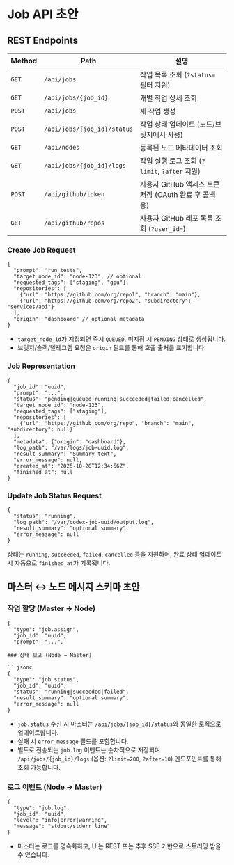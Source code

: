# Job API 초안

## REST Endpoints

| Method | Path | 설명 |
| --- | --- | --- |
| `GET` | `/api/jobs` | 작업 목록 조회 (`?status=` 필터 지원) |
| `GET` | `/api/jobs/{job_id}` | 개별 작업 상세 조회 |
| `POST` | `/api/jobs` | 새 작업 생성 |
| `POST` | `/api/jobs/{job_id}/status` | 작업 상태 업데이트 (노드/브릿지에서 사용) |
| `GET` | `/api/nodes` | 등록된 노드 메타데이터 조회 |
| `GET` | `/api/jobs/{job_id}/logs` | 작업 실행 로그 조회 (`?limit`, `?after` 지원) |
| `POST` | `/api/github/token` | 사용자 GitHub 액세스 토큰 저장 (OAuth 완료 후 콜백용) |
| `GET` | `/api/github/repos` | 사용자 GitHub 레포 목록 조회 (`?user_id=`) |

### Create Job Request

```jsonc
{
  "prompt": "run tests",
  "target_node_id": "node-123", // optional
  "requested_tags": ["staging", "gpu"],
  "repositories": [
    {"url": "https://github.com/org/repo1", "branch": "main"},
    {"url": "https://github.com/org/repo2", "subdirectory": "services/api"}
  ],
  "origin": "dashboard" // optional metadata
}
```

- `target_node_id`가 지정되면 즉시 `QUEUED`, 미지정 시 `PENDING` 상태로 생성됩니다.
- 브릿지/슬랙/텔레그램 요청은 `origin` 필드를 통해 호출 출처를 표기합니다.

### Job Representation

```jsonc
{
  "job_id": "uuid",
  "prompt": "...",
  "status": "pending|queued|running|succeeded|failed|cancelled",
  "target_node_id": "node-123",
  "requested_tags": ["staging"],
  "repositories": [
    {"url": "https://github.com/org/repo", "branch": "main", "subdirectory": null}
  ],
  "metadata": {"origin": "dashboard"},
  "log_path": "/var/logs/job-uuid.log",
  "result_summary": "Summary text",
  "error_message": null,
  "created_at": "2025-10-20T12:34:56Z",
  "finished_at": null
}
```

### Update Job Status Request

```jsonc
{
  "status": "running",
  "log_path": "/var/codex-job-uuid/output.log",
  "result_summary": "optional summary",
  "error_message": null
}
```

상태는 `running`, `succeeded`, `failed`, `cancelled` 등을 지원하며, 완료 상태 업데이트 시 자동으로 `finished_at`가 기록됩니다.

## 마스터 ↔ 노드 메시지 스키마 초안

### 작업 할당 (Master → Node)

```jsonc
{
  "type": "job.assign",
  "job_id": "uuid",
  "prompt": "...",

### 상태 보고 (Node → Master)

```jsonc
{
  "type": "job.status",
  "job_id": "uuid",
  "status": "running|succeeded|failed",
  "result_summary": "optional summary",
  "error_message": null
}
```

- `job.status` 수신 시 마스터는 `/api/jobs/{job_id}/status`와 동일한 로직으로 업데이트합니다.
- 실패 시 `error_message` 필드를 포함합니다.
- 별도로 전송되는 `job.log` 이벤트는 순차적으로 저장되며 `/api/jobs/{job_id}/logs` (옵션: `?limit=200`, `?after=10`) 엔드포인트를 통해 조회 가능합니다.

### 로그 이벤트 (Node → Master)

```jsonc
{
  "type": "job.log",
  "job_id": "uuid",
  "level": "info|error|warning",
  "message": "stdout/stderr line"
}
```

- 마스터는 로그를 영속화하고, UI는 REST 또는 추후 SSE 기반으로 스트리밍 받을 수 있습니다.
